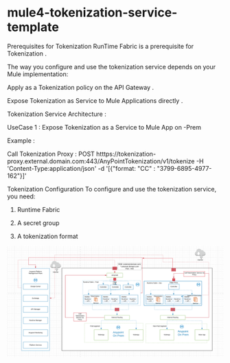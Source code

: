 # mule4-tokenization-service-template

Prerequisites for Tokenization 
RunTime Fabric is a prerequisite for Tokenization . 

The way you configure and use the tokenization service depends on your Mule implementation:

Apply as a Tokenization policy on the API Gateway .

Expose Tokenization as Service to Mule Applications directly .

Tokenization Service Architecture :


UseCase 1 : Expose Tokenization as a Service to Mule App on -Prem 



Example :

Call Tokenization Proxy : POST htttps://tokenization-proxy.external.domain.com:443/AnyPointTokenization/v1/tokenize -H 'Content-Type:application/json' -d '[{"format: "CC" : "3799-6895-4977-162"}]' 











Tokenization Configuration 
To configure and use the tokenization service, you need:

 1. Runtime Fabric 

 2. A secret group 

 3. A tokenization format

![Screen](img/image2.png)
